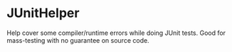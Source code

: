 # JUnitHelper
Help cover some compiler/runtime errors while doing JUnit tests. Good for mass-testing with no guarantee on source code.
